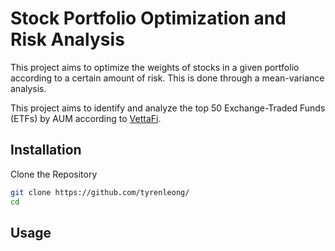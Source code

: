 # Stock Portfolio Optimization and Risk Analysis

This project aims to optimize the weights of stocks in a given portfolio according to a certain amount of risk. This is done through a mean-variance analysis.


This project aims to identify and analyze the top 50 Exchange-Traded Funds (ETFs) by AUM according to [VettaFi](https://etfdb.com/compare/market-cap/).


## Installation

Clone the Repository


```bash
git clone https://github.com/tyrenleong/
cd 
```

## Usage

```bash

```
